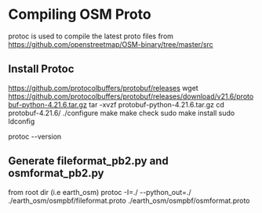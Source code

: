 # Compiling OSM Proto
protoc is used to compile the latest proto files from
https://github.com/openstreetmap/OSM-binary/tree/master/src


## Install Protoc
https://github.com/protocolbuffers/protobuf/releases
wget https://github.com/protocolbuffers/protobuf/releases/download/v21.6/protobuf-python-4.21.6.tar.gz
tar -xvzf protobuf-python-4.21.6.tar.gz
cd protobuf-4.21.6/
./configure
make
make check
sudo make install
sudo ldconfig

protoc --version

## Generate fileformat_pb2.py and osmformat_pb2.py
from root dir (i.e earth_osm)
protoc -I=./ --python_out=./ ./earth_osm/osmpbf/fileformat.proto ./earth_osm/osmpbf/osmformat.proto